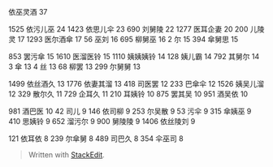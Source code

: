 依巫灵酒 37

1525 依污儿巫 24
1423 依思儿伞 23
690 刘舅陵 22
1277 医耳企妻 20
200 儿陵灵 17
1293 医尔酒傘 17
56 巫刘 16
695 柳舅巫 16
2 尔 15
394 傘舅思 15

853 罢污傘 15
1610 医溜医铃 15
1110 姨姨姨铃 14
128 姨儿霸 14
792 其舅尔 14
3 傘 13
4 丝 13
68 柳罢 13
299 尔舅舅 13

1499 依丝酒久 13
1776 依妻其溜 13
418 司医罢 12
233 巴傘伞 12
1526 姨吴儿溜 12
329 散尔久 11
729 企耳久 11
210 耳姨铃 10
875 罢其吴 10
951 酒吴依 10

981 酒巴‍‌‍‌‌‍‍‍‍‌‌‌‍‍‌‍‍‍‍医 10
42 司儿 9
146 依司柳 9
253 尔吴散 9
53 污伞 9
315 傘姨巫 9
410 思姨铃 9
652 溜污尔 9
900 舅陵陵 9
1406 依丝陵刘 9

121 依耳依 8
239 尔傘舅 8
489 司巴久 8
354 伞巫司 8


> Written with [StackEdit](https://stackedit.io/).
<!--stackedit_data:
eyJoaXN0b3J5IjpbMTIzOTcyMzg2NCwtMTQ3NDQ4MDI1NiwxMT
U3Mjg4Njg2LDI0MDMzNTYxOSwxNzUyNTYxMjEwLC03Mzc4ODE3
MywxNDM1NDMzMDg1LDE5ODQ0Nzk0NzUsLTE3ODIxNTEzNSwxNz
Y3MDYxNDA5LC0xMjc0MjE5OTE3LC0xNzE2NzY1ODUxLDExMDA4
MzI4MTQsMTk1OTU3MzE3NSwtMjAwNjU3MjQwNywtMjk2OTc1Mz
g2LDM2MTg0Njg0MSwxMTY2MDEwNDIxLDE3MzUxMTExNzUsMTM1
NDM5NjAwXX0=
-->